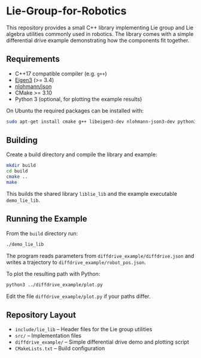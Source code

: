 # Lie-Group-for-Robotics

This repository provides a small C++ library implementing Lie group and Lie algebra utilities commonly used in robotics. The library comes with a simple differential drive example demonstrating how the components fit together.

## Requirements

- C++17 compatible compiler (e.g. `g++`)
- [Eigen3](https://eigen.tuxfamily.org/) (>= 3.4)
- [nlohmann/json](https://github.com/nlohmann/json)
- CMake >= 3.10
- Python 3 (optional, for plotting the example results)

On Ubuntu the required packages can be installed with:

```bash
sudo apt-get install cmake g++ libeigen3-dev nlohmann-json3-dev python3 python3-pip
```

## Building

Create a build directory and compile the library and example:

```bash
mkdir build
cd build
cmake ..
make
```

This builds the shared library `liblie_lib` and the example executable `demo_lie_lib`.

## Running the Example

From the `build` directory run:

```bash
./demo_lie_lib
```

The program reads parameters from `diffdrive_example/diffdrive.json` and writes a trajectory to `diffdrive_example/robot_pos.json`.

To plot the resulting path with Python:

```bash
python3 ../diffdrive_example/plot.py
```

Edit the file `diffdrive_example/plot.py` if your paths differ.

## Repository Layout

- `include/lie_lib` – Header files for the Lie group utilities
- `src/` – Implementation files
- `diffdrive_example/` – Simple differential drive demo and plotting script
- `CMakeLists.txt` – Build configuration
